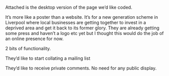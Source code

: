 Attached is the desktop version of the page we’d like coded.

It’s more like a poster than a website. It’s for a new generation scheme in Liverpool where local businesses are getting together to invest in a deprived area and get it back to its former glory. They are already getting some press and haven’t a logo etc yet but I thought this would do the job of an online presence for now.

2 bits of functionality.

They’d like to start collating a mailing list

They’d like to receive private comments. No need for any public display.
